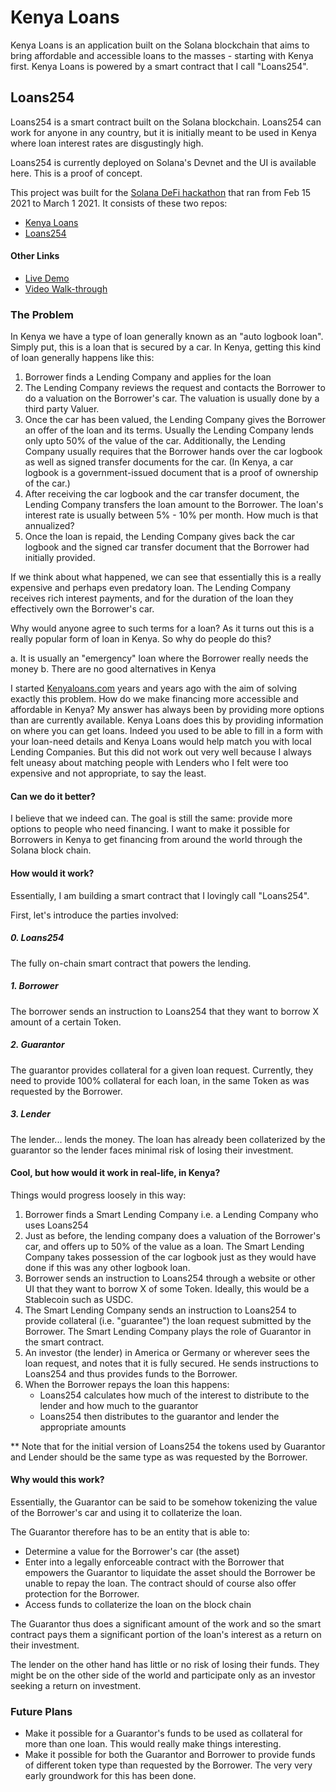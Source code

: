 # Kenya Loans

Kenya Loans is an application built on the Solana blockchain that aims to bring affordable and accessible loans to the masses - starting with Kenya first.  Kenya Loans is powered by a smart contract that I call "Loans254".

## Loans254

Loans254 is a smart contract built on the Solana blockchain.  Loans254 can work for anyone in any country, but it is initially meant to be used in Kenya where loan interest rates are disgustingly high.

Loans254 is currently deployed on Solana's Devnet and the UI is available here.  This is a proof of concept.

This project was built for the [Solana DeFi hackathon](https://solana.com/defi) that ran from Feb 15 2021 to March 1 2021.  It consists of these two repos:

- [Kenya Loans](https://github.com/moshthepitt/kenyaloans-defi)
- [Loans254](https://github.com/moshthepitt/loans254-program)

#### Other Links

- [Live Demo](https://moshthepitt.github.io/kenyaloans-defi/)
- [Video Walk-through](https://youtu.be/cW7qKGWRy1s)

### The Problem

In Kenya we have a type of loan generally known as an "auto logbook loan".  Simply put, this is a loan that is secured by a car.  In Kenya, getting this kind of loan generally happens like this:

1. Borrower finds a Lending Company and applies for the loan
2. The Lending Company reviews the request and contacts the Borrower to do a valuation on the Borrower's car. The valuation is usually done by a third party Valuer.
3. Once the car has been valued, the Lending Company gives the Borrower an offer of the loan and its terms.  Usually the Lending Company lends only upto 50% of the value of the car.  Additionally, the Lending Company usually requires that the Borrower hands over the car logbook as well as signed transfer documents for the car.  (In Kenya, a car logbook is a government-issued document that is a proof of ownership of the car.)
4. After receiving the car logbook and the car transfer document, the Lending Company transfers the loan amount to the Borrower.  The loan's interest rate is usually between 5% - 10% per month. How much is that annualized?
5. Once the loan is repaid, the Lending Company gives back the car logbook and the signed car transfer document that the Borrower had initially provided.

If we think about what happened, we can see that essentially this is a really expensive and perhaps even predatory loan.  The Lending Company receives rich interest payments, and for the duration of the loan they effectively own the Borrower's car.

Why would anyone agree to such terms for a loan?  As it turns out this is a really popular form of loan in Kenya.  So why do people do this?

a. It is usually an "emergency" loan where the Borrower really needs the money
b. There are no good alternatives in Kenya

I started [Kenyaloans.com](Kenyaloans.com) years and years ago with the aim of solving exactly this problem.  How do we make financing more accessible and affordable in Kenya?  My answer has always been by providing more options than are currently available.  Kenya Loans does this by providing information on where you can get loans.  Indeed you used to be able to fill in a form with your loan-need details and Kenya Loans would help match you with local Lending Companies.  But this did not work out very well because I always felt uneasy about matching people with Lenders who I felt were too expensive and not appropriate, to say the least.

#### Can we do it better?

I believe that we indeed can.  The goal is still the same: provide more options to people who need financing.  I want to make it possible for Borrowers in Kenya to get financing from around the world through the Solana block chain.

#### How would it work?

Essentially, I am building a smart contract that I lovingly call "Loans254".

First, let's introduce the parties involved:

##### 0. Loans254

The fully on-chain smart contract that powers the lending.

##### 1. Borrower

The borrower sends an instruction to Loans254 that they want to borrow X amount of a certain Token.

##### 2. Guarantor

The guarantor provides collateral for a given loan request.  Currently, they need to provide 100% collateral for each loan, in the same Token as was requested by the Borrower.

##### 3. Lender

The lender... lends the money.  The loan has already been collaterized by the guarantor so the lender faces minimal risk of losing their investment.

#### Cool, but how would it work in real-life, in Kenya?

Things would progress loosely in this way:

1. Borrower finds a Smart Lending Company i.e. a Lending Company who uses Loans254
2. Just as before, the lending company does a valuation of the Borrower's car, and offers up to 50% of the value as a loan.  The Smart Lending Company takes possession of the car logbook just as they would have done if this was any other logbook loan.
3. Borrower sends an instruction to Loans254 through a website or other UI that they want to borrow X of some Token.  Ideally, this would be a Stablecoin such as USDC.
4. The Smart Lending Company sends an instruction to Loans254 to provide collateral (i.e. "guarantee") the loan request submitted by the Borrower.  The Smart Lending Company plays the role of Guarantor in the smart contract.
5. An investor (the lender) in America or Germany or wherever sees the loan request, and notes that it is fully secured.  He sends instructions to Loans254 and thus provides funds to the Borrower.
6. When the Borrower repays the loan this happens:
    - Loans254 calculates how much of the interest to distribute to the lender and how much to the guarantor
    - Loans254 then distributes to the guarantor and lender the appropriate amounts

** Note that for the initial version of Loans254 the tokens used by Guarantor and Lender should be the same type as was requested by the Borrower.

#### Why would this work?

Essentially, the Guarantor can be said to be somehow tokenizing the value of the Borrower's car and using it to collaterize the loan.

The Guarantor therefore has to be an entity that is able to:

- Determine a value for the Borrower's car (the asset)
- Enter into a legally enforceable contract with the Borrower that empowers the Guarantor to liquidate the asset should the Borrower be unable to repay the loan.  The contract should of course also offer protection for the Borrower.
- Access funds to collaterize the loan on the block chain

The Guarantor thus does a significant amount of the work and so the smart contract pays them a significant portion of the loan's interest as a return on their investment.

The lender on the other hand has little or no risk of losing their funds.  They might be on the other side of the world and participate only as an investor seeking a return on investment.

### Future Plans

- Make it possible for a Guarantor's funds to be used as collateral for more than one loan.  This would really make things interesting.
- Make it possible for both the Guarantor and Borrower to provide funds of different token type than requested by the Borrower.  The very very early groundwork for this has been done.